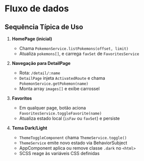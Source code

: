 # Fluxo de dados

## Sequência Típica de Uso

1. **HomePage (inicial)**
   - Chama `PokemonService.listPokemons(offset, limit)`
   - Atualiza `pokemons[]`, e carrega `favSet` de `FavoritesService`

2. **Navegação para DetailPage**
   - Rota: `/detail/:name`
   - `DetailPage` injeta `ActivatedRoute` e chama `PokemonService.getPokemon(name)`
   - Monta array `images[]` e exibe carrossel

3. **Favoritos**
   - Em qualquer page, botão aciona `FavoritesService.toggleFavorite(name)`
   - Atualiza estado local (`isFav` ou `favSet`) e persiste

4. **Tema Dark/Light**
   - `ThemeToggleComponent` chama `ThemeService.toggle()`
   - `ThemeService` emite novo estado via BehaviorSubject
   - AppComponent aplica ou remove classe `.dark` no `<html>`
   - SCSS reage às variáveis CSS definidas
